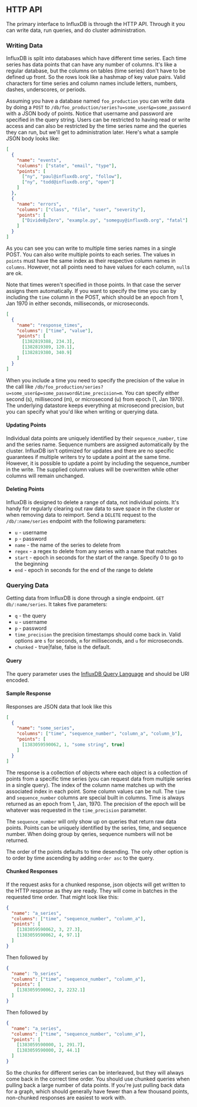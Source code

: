 ## HTTP API

The primary interface to InfluxDB is through the HTTP API. Through it you can write data, run queries, and do cluster administration.

### Writing Data

InfluxDB is split into databases which have different time series. Each time series has data points that can have any number of columns. It's like a regular database, but the columns on tables (time series) don't have to be defined up front. So the rows look like a hashmap of key value pairs. Valid characters for time series and column names include letters, numbers, dashes, underscores, or periods.

Assuming you have a database named `foo_production` you can write data by doing a `POST` to `/db/foo_production/series?u=some_user&p=some_password` with a JSON body of points. Notice that username and password are specified in the query string. Users can be restricted to having read or write access and can also be restricted by the time series name and the queries they can run, but we'll get to administration later. Here's what a sample JSON body looks like:

```json
[
  {
    "name": "events",
    "columns": ["state", "email", "type"],
    "points": [
      ["ny", "paul@influxdb.org", "follow"],
      ["ny", "todd@influxdb.org", "open"]
    ]
  },
  {
    "name": "errors",
    "columns": ["class", "file", "user", "severity"],
    "points": [
      ["DivideByZero", "example.py", "someguy@influxdb.org", "fatal"]
    ]
  }
]
```

As you can see you can write to multiple time series names in a single POST. You can also write multiple points to each series. The values in `points` must have the same index as their respective column names in `columns`. However, not all points need to have values for each column, `null`s are ok.

Note that times weren't specified in those points. In that case the server assigns them automatically. If you want to specify the time you can by including the `time` column in the POST, which should be an epoch from 1, Jan 1970 in either seconds, milliseconds, or microseconds.

```json
[
  {
    "name": "response_times",
    "columns": ["time", "value"],
    "points": [
      [1382819388, 234.3],
      [1382819389, 120.1],
      [1382819380, 340.9]
    ]
  }
]
```

When you include a time you need to specify the precision of the value in the call like `/db/foo_production/series?u=some_user&p=some_password&time_precision=m`. You can specify either second (s), millisecond (m), or microsecond (u) from epoch (1, Jan 1970). The underlying datastore keeps everything at microsecond precision, but you can specify what you'd like when writing or querying data.

#### Updating Points

Individual data points are uniquely identified by their `sequence_number`, `time` and the series name. Sequence numbers are assigned automatically by the cluster. InfluxDB isn't optimized for updates and there are no specific guarantees if multiple writers try to update a point at the same time. However, it is possible to update a point by including the sequence_number in the write. The supplied column values will be overwritten while other columns will remain unchanged.

#### Deleting Points

InfluxDB is designed to delete a range of data, not individual points. It's handy for regularly clearing out raw data to save space in the cluster or when removing data to reimport. Send a `DELETE` request to the `/db/:name/series` endpoint with the following parameters:

* `u` - username
* `p` - password
* `name` - the name of the series to delete from
* `regex` - a regex to delete from any series with a name that matches
* `start` - epoch in seconds for the start of the range. Specify 0 to go to the beginning
* `end` - epoch in seconds for the end of the range to delete

### Querying Data

Getting data from InfluxDB is done through a single endpoint. `GET db/:name/series`. It takes five parameters:

* `q` - the query
* `u` - username
* `p` - password
* `time_precision` the precision timestamps should come back in. Valid options are `s` for seconds, `m` for milliseconds, and `u` for microseconds.
* `chunked` - true|false, false is the default.

#### Query

The query parameter uses the [InfluxDB Query Language](/docs/query_language) and should be URI encoded.

#### Sample Response

Responses are JSON data that look like this

```json
[
  {
    "name": "some_series",
    "columns": ["time", "sequence_number", "column_a", "column_b"],
    "points": [
      [1383059590062, 1, "some string", true]
    ]
  }
]
```

The response is a collection of objects where each object is a collection of points from a specific time series (you can request data from multiple series in a single query). The index of the column name matches up with the associated index in each point. Some column values can be null. The `time` and `sequence_number` columns are special built in columns. Time is always returned as an epoch from 1, Jan, 1970. The precision of the epoch will be whatever was requested in the `time_precision` parameter.

The `sequence_number` will only show up on queries that return raw data points. Points can be uniquely identified by the series, time, and sequence number. When doing group by qeries, sequence numbers will not be returned.

The order of the points defaults to time desending. The only other option is to order by time ascending by adding `order asc` to the query.

#### Chunked Responses

If the request asks for a chunked response, json objects will get written to the HTTP response as they are ready. They will come in batches in the requested time order. That might look like this:

```json
{
  "name": "a_series",
  "columns": ["time", "sequence_number", "column_a"],
  "points": [
    [1383059590062, 3, 27.3],
    [1383059590062, 4, 97.1]
  ]
}
```

Then followed by

```json
{
  "name": "b_series",
  "columns": ["time", "sequence_number", "column_a"],
  "points": [
    [1383059590062, 2, 2232.1]
  ]
}
```

Then followed by

```json
{
  "name": "a_series",
  "columns": ["time", "sequence_number", "column_a"],
  "points": [
    [1383059590000, 1, 291.7],
    [1383059590000, 2, 44.1]
  ]
}
```

So the chunks for different series can be interleaved, but they will always come back in the correct time order. You should use chunked queries when pulling back a large number of data points. If you're just pulling back data for a graph, which should generally have fewer than a few thousand points, non-chunked responses are easiest to work with.